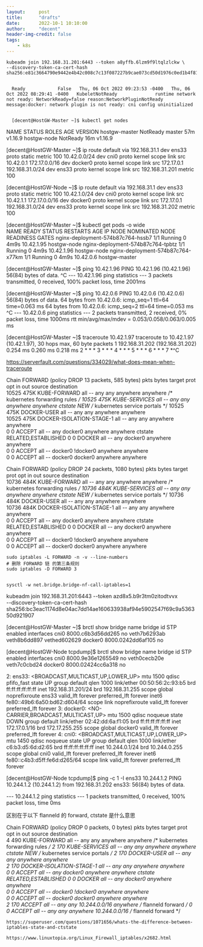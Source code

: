 ```yaml
---
layout:     post
title:      "drafts"
date:       2022-10-1 10:10:00
author:     "decent"
header-img-credit: false
tags:
    - k8s
---
```


	kubeadm join 192.168.31.201:6443 --token a8yffb.6lzm9f9ltqlzlckw \
    --discovery-token-ca-cert-hash sha256:e81c3664790e9442e4b42c008c7c13f087227b9cae073cd50d1976c0ed1b4f81 
	
	
	  Ready            False   Thu, 06 Oct 2022 09:23:53 -0400   Thu, 06 Oct 2022 08:29:41 -0400   KubeletNotReady              runtime network not ready: NetworkReady=false reason:NetworkPluginNotReady message:docker: network plugin is not ready: cni config uninitialized
	  
	  
	  [decent@HostGW-Master ~]$ kubectl get nodes
NAME            STATUS     ROLES    AGE   VERSION
hostgw-master   NotReady   master   57m   v1.16.9
hostgw-node     NotReady   <none>   16m   v1.16.9


[decent@HostGW-Master ~]$ ip route
default via 192.168.31.1 dev ens33 proto static metric 100 
10.42.0.0/24 dev cni0 proto kernel scope link src 10.42.0.1 
172.17.0.0/16 dev docker0 proto kernel scope link src 172.17.0.1 
192.168.31.0/24 dev ens33 proto kernel scope link src 192.168.31.201 metric 100 

[decent@HostGW-Node ~]$ ip route
default via 192.168.31.1 dev ens33 proto static metric 100 
10.42.1.0/24 dev cni0 proto kernel scope link src 10.42.1.1 
172.17.0.0/16 dev docker0 proto kernel scope link src 172.17.0.1 
192.168.31.0/24 dev ens33 proto kernel scope link src 192.168.31.202 metric 100


[decent@HostGW-Master ~]$ kubectl get pods -o wide                              
NAME                                READY   STATUS    RESTARTS   AGE    IP           NODE            NOMINATED NODE   READINESS GATES
nginx-deployment-574b87c764-hssb7   1/1     Running   0          4m9s   10.42.1.95   hostgw-node     <none>           <none>
nginx-deployment-574b87c764-tpbtz   1/1     Running   0          4m9s   10.42.1.96   hostgw-node     <none>           <none>
nginx-deployment-574b87c764-x77km   1/1     Running   0          4m9s   10.42.0.6    hostgw-master   <none>           <none>


[decent@HostGW-Master ~]$ ping 10.42.1.96
PING 10.42.1.96 (10.42.1.96) 56(84) bytes of data.
^C
--- 10.42.1.96 ping statistics ---
3 packets transmitted, 0 received, 100% packet loss, time 2001ms

[decent@HostGW-Master ~]$ ping 10.42.0.6
PING 10.42.0.6 (10.42.0.6) 56(84) bytes of data.
64 bytes from 10.42.0.6: icmp_seq=1 ttl=64 time=0.063 ms
64 bytes from 10.42.0.6: icmp_seq=2 ttl=64 time=0.053 ms
^C
--- 10.42.0.6 ping statistics ---
2 packets transmitted, 2 received, 0% packet loss, time 1000ms
rtt min/avg/max/mdev = 0.053/0.058/0.063/0.005 ms


[decent@HostGW-Master ~]$ traceroute 10.42.1.97
traceroute to 10.42.1.97 (10.42.1.97), 30 hops max, 60 byte packets
 1  192.168.31.202 (192.168.31.202)  0.254 ms  0.260 ms  0.218 ms
 2  * * *
 3  * * *
 4  * * *
 5  * * *
 6  * * *
 7  *^C
 
 https://serverfault.com/questions/334029/what-does-mean-when-traceroute
 
 
 Chain FORWARD (policy DROP 13 packets, 585 bytes)
 pkts bytes target     prot opt in     out     source               destination         
10525  475K KUBE-FORWARD  all  --  any    any     anywhere             anywhere             /* kubernetes forwarding rules */
10525  475K KUBE-SERVICES  all  --  any    any     anywhere             anywhere             ctstate NEW /* kubernetes service portals */
10525  475K DOCKER-USER  all  --  any    any     anywhere             anywhere            
10525  475K DOCKER-ISOLATION-STAGE-1  all  --  any    any     anywhere             anywhere            
    0     0 ACCEPT     all  --  any    docker0  anywhere             anywhere             ctstate RELATED,ESTABLISHED
    0     0 DOCKER     all  --  any    docker0  anywhere             anywhere            
    0     0 ACCEPT     all  --  docker0 !docker0  anywhere             anywhere            
    0     0 ACCEPT     all  --  docker0 docker0  anywhere             anywhere 
	
	
	
Chain FORWARD (policy DROP 24 packets, 1080 bytes)
 pkts bytes target     prot opt in     out     source               destination         
10736  484K KUBE-FORWARD  all  --  any    any     anywhere             anywhere             /* kubernetes forwarding rules */
10736  484K KUBE-SERVICES  all  --  any    any     anywhere             anywhere             ctstate NEW /* kubernetes service portals */
10736  484K DOCKER-USER  all  --  any    any     anywhere             anywhere            
10736  484K DOCKER-ISOLATION-STAGE-1  all  --  any    any     anywhere             anywhere            
    0     0 ACCEPT     all  --  any    docker0  anywhere             anywhere             ctstate RELATED,ESTABLISHED
    0     0 DOCKER     all  --  any    docker0  anywhere             anywhere            
    0     0 ACCEPT     all  --  docker0 !docker0  anywhere             anywhere            
    0     0 ACCEPT     all  --  docker0 docker0  anywhere             anywhere  
	
	
	
	
	sudo iptables -L FORWARD -n -v --line-numbers
	# 删除 FORWARD 链 的第三条规则
	sudo iptables -D FORWARD 3
	
	
	sysctl -w net.bridge.bridge-nf-call-iptables=1

kubeadm join 192.168.31.201:6443 --token azd8x5.b9r3tm0zitodtvvx \
    --discovery-token-ca-cert-hash sha256:bc3eac1174d8e04ac7dd14ae160633938af94e5902547f69c9a536350d921907 
	
	
[decent@HostGW-Master ~]$ brctl show
bridge name     bridge id               STP enabled     interfaces
cni0            8000.c6b3d56dd265       no              veth7b6293ab
                                                        veth8b6dd897
                                                        vethed602629
docker0         8000.0242dd6af105       no


[decent@HostGW-Node tcpdump]$ brctl show
bridge name     bridge id               STP enabled     interfaces
cni0            8000.9e36e1265549       no              veth0cecb20e
                                                        veth7c0cbd24
docker0         8000.02424cc6a318       no


2: ens33: <BROADCAST,MULTICAST,UP,LOWER_UP> mtu 1500 qdisc pfifo_fast state UP group default qlen 1000
    link/ether 00:50:56:2c:93:b5 brd ff:ff:ff:ff:ff:ff
    inet 192.168.31.201/24 brd 192.168.31.255 scope global noprefixroute ens33
       valid_lft forever preferred_lft forever
    inet6 fe80::49b6:6a50:bd62:d604/64 scope link noprefixroute 
       valid_lft forever preferred_lft forever
3: docker0: <NO-CARRIER,BROADCAST,MULTICAST,UP> mtu 1500 qdisc noqueue state DOWN group default 
    link/ether 02:42:dd:6a:f1:05 brd ff:ff:ff:ff:ff:ff
    inet 172.17.0.1/16 brd 172.17.255.255 scope global docker0
       valid_lft forever preferred_lft forever
4: cni0: <BROADCAST,MULTICAST,UP,LOWER_UP> mtu 1450 qdisc noqueue state UP group default qlen 1000
    link/ether c6:b3:d5:6d:d2:65 brd ff:ff:ff:ff:ff:ff
    inet 10.244.0.1/24 brd 10.244.0.255 scope global cni0
       valid_lft forever preferred_lft forever
    inet6 fe80::c4b3:d5ff:fe6d:d265/64 scope link 
       valid_lft forever preferred_lft forever
	   
	   
[decent@HostGW-Node tcpdump]$ ping -c 1 -I ens33 10.244.1.2
PING 10.244.1.2 (10.244.1.2) from 192.168.31.202 ens33: 56(84) bytes of data.

--- 10.244.1.2 ping statistics ---
1 packets transmitted, 0 received, 100% packet loss, time 0ms


区别在于以下 flanneld 的 forward, ctstate 是什么意思

Chain FORWARD (policy DROP 0 packets, 0 bytes)
 pkts bytes target     prot opt in     out     source               destination         
    4   490 KUBE-FORWARD  all  --  any    any     anywhere             anywhere             /* kubernetes forwarding rules */
    2   170 KUBE-SERVICES  all  --  any    any     anywhere             anywhere             ctstate NEW /* kubernetes service portals */
    2   170 DOCKER-USER  all  --  any    any     anywhere             anywhere            
    2   170 DOCKER-ISOLATION-STAGE-1  all  --  any    any     anywhere             anywhere            
    0     0 ACCEPT     all  --  any    docker0  anywhere             anywhere             ctstate RELATED,ESTABLISHED
    0     0 DOCKER     all  --  any    docker0  anywhere             anywhere            
    0     0 ACCEPT     all  --  docker0 !docker0  anywhere             anywhere            
    0     0 ACCEPT     all  --  docker0 docker0  anywhere             anywhere            
    2   170 ACCEPT     all  --  any    any     10.244.0.0/16        anywhere             /* flanneld forward */
    0     0 ACCEPT     all  --  any    any     anywhere             10.244.0.0/16        /* flanneld forward */

    https://superuser.com/questions/1071656/whats-the-difference-between-iptables-state-and-ctstate

    https://www.linuxtopia.org/Linux_Firewall_iptables/x2682.html